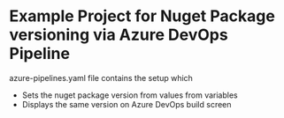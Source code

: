 # Example Project for Nuget Package versioning via Azure DevOps Pipeline 

azure-pipelines.yaml file contains the setup which
* Sets the nuget package version from values from variables
* Displays the same version on Azure DevOps build screen